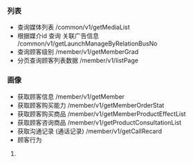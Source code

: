 ### 列表

- 查询媒体列表               /common/v1/getMediaList
- 根据媒介id 查询 关联广告信息                 /common/v1/getLaunchManageByRelationBusNo
- 查询顾客级别                                   /member/v1/getMemberGrad
- 分页查询顾客列表数据                  /member/v1/listPage

### 画像

- 获取顾客信息                     /member/v1/getMember
- 获取顾客购买能力                /member/v1/getMemberOrderStat
- 获取顾客购买商品                   /member/v1/getMemberProductEffectList
- 获取顾客咨询商品                  /member/v1/getProductConsultationList
- 获取沟通记录 (通话记录)                   /member/v1/getCallRecard
- 顾客行为



1. 